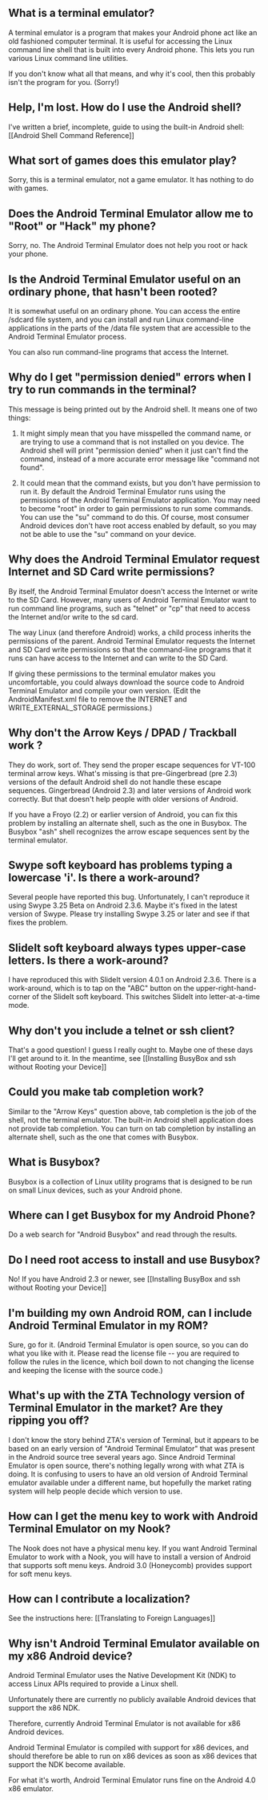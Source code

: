 ## What is a terminal emulator?

A terminal emulator is a program that makes your Android phone act like an old fashioned computer terminal. It is useful for accessing the Linux command line shell that is built into every Android phone. This lets you run various Linux command line utilities.

If you don't know what all that means, and why it's cool, then this probably isn't the program for you. (Sorry!)

## Help, I'm lost. How do I use the Android shell?

I've written a brief, incomplete, guide to using the built-in Android shell: [[Android Shell Command Reference]]

## What sort of games does this emulator play?

Sorry, this is a terminal emulator, not a game emulator. It has nothing to do with games.

## Does the Android Terminal Emulator allow me to "Root" or "Hack" my phone?

Sorry, no. The Android Terminal Emulator does not help you root or hack your phone.

## Is the Android Terminal Emulator useful on an ordinary phone, that hasn't been rooted?

It is somewhat useful on an ordinary phone. You can access the entire /sdcard file system, and you can install and run Linux command-line applications in the parts of the /data file system that are accessible to the Android Terminal Emulator process.

You can also run command-line programs that access the Internet.

## Why do I get "permission denied" errors when I try to run commands in the terminal?

This message is being printed out by the Android shell. It means one of two things:

1. It might simply mean that you have misspelled the command name, or are trying to use a command that is not installed on you device. The Android shell will print "permission denied" when it just can't find the command, instead of a more accurate error message like "command not found".

2. It could mean that the command exists, but you don't have permission to run it. By default the Android Terminal Emulator runs using the permissions of the Android Terminal Emulator application. You may need to become "root" in order to gain permissions to run some commands. You can use the "su" command to do this. Of course, most consumer Android devices don't have root access enabled by default, so you may not be able to use the "su" command on your device.

## Why does the Android Terminal Emulator request Internet and SD Card write permissions?

By itself, the Android Terminal Emulator doesn't access the Internet or write to the SD Card. However, many users of Android Terminal Emulator want to run command line programs, such as "telnet" or "cp" that need to access the Internet and/or write to the sd card.

The way Linux (and therefore Android) works, a child process inherits the permissions of the parent. Android Terminal Emulator requests the Internet and SD Card write permissions so that the command-line programs that it runs can have access to the Internet and can write to the SD Card.

If giving these permissions to the terminal emulator makes you uncomfortable, you could always download the source code to Android Terminal Emulator and compile your own version. (Edit the AndroidManifest.xml file to remove the INTERNET and WRITE_EXTERNAL_STORAGE permissions.)

## Why don't the Arrow Keys / DPAD / Trackball work ?
They do work, sort of. They send the proper escape sequences for VT-100 terminal arrow keys. What's missing is that pre-Gingerbread (pre 2.3) versions of the default Android shell do not handle these escape sequences.  Gingerbread (Android 2.3) and later versions of Android work correctly. But that doesn't help people with older versions of Android.

If you have a Froyo (2.2) or earlier version of Android, you can fix this problem by installing an alternate shell, such as the one in Busybox. The Busybox "ash" shell recognizes the arrow escape sequences sent by the terminal emulator.

## Swype soft keyboard has problems typing a lowercase 'i'. Is there a work-around?

Several people have reported this bug. Unfortunately, I can't reproduce it using Swype 3.25 Beta on Android 2.3.6. Maybe it's fixed in the latest version of Swype. Please try installing Swype 3.25 or later and see if that fixes the problem.

## SlideIt soft keyboard always types upper-case letters. Is there a work-around?

I have reproduced this with SlideIt version 4.0.1 on Android 2.3.6. There is a work-around, which is to tap on the "ABC" button on the upper-right-hand-corner of the SlideIt soft keyboard. This switches SlideIt into letter-at-a-time mode.

## Why don't you include a telnet or ssh client?
That's a good question! I guess I really ought to. Maybe one of these days I'll get around to it. In the meantime, see [[Installing BusyBox and ssh without Rooting your Device]]

## Could you make tab completion work?
Similar to the "Arrow Keys" question above, tab completion is the job of the shell, not the terminal emulator. The built-in Android shell application does not provide tab completion. You can turn on tab completion by installing an alternate shell, such as the one that comes with Busybox.

## What is Busybox?
Busybox is a collection of Linux utility programs that is designed to be run on small Linux devices, such as your Android phone.

## Where can I get Busybox for my Android Phone?
Do a web search for "Android Busybox" and read through the results.

## Do I need root access to install and use Busybox?
No! If you have Android 2.3 or newer, see [[Installing BusyBox and ssh without Rooting your Device]]

## I'm building my own Android ROM, can I include Android Terminal Emulator in my ROM?

Sure, go for it. (Android Terminal Emulator is open source, so you can do what you like with it. Please read the license file -- you are required to follow the rules in the licence, which boil down to not changing the license and keeping the license with the source code.)

## What's up with the ZTA Technology version of Terminal Emulator in the market? Are they ripping you off?

I don't know the story behind ZTA's version of Terminal, but it appears to be based on an early version of "Android Terminal Emulator" that was present in the Android source tree several years ago. Since Android Terminal Emulator is open source, there's nothing legally wrong with what ZTA is doing. It is confusing to users to have an old version of Android Terminal emulator available under a different name, but hopefully the market rating system will help people decide which version to use.

## How can I get the menu key to work with Android Terminal Emulator on my Nook?

The Nook does not have a physical menu key. If you want Android Terminal Emulator to work with a Nook, you will have to install a version of Android that supports soft menu keys. Android 3.0 (Honeycomb) provides support for soft menu keys.

## How can I contribute a localization?

See the instructions here: [[Translating to Foreign Languages]]

## Why isn't Android Terminal Emulator available on my x86 Android device?

Android Terminal Emulator uses the Native Development Kit (NDK) to access Linux
APIs required to provide a Linux shell.

Unfortunately there are currently no publicly available Android devices that support the x86 NDK.

Therefore, currently Android Terminal Emulator is not available for x86 Android devices.

Android Terminal Emulator is compiled with support for x86 devices, and should therefore be able to run on x86 devices as soon as x86 devices that support the NDK become available.

For what it's worth, Android Terminal Emulator runs fine on the Android 4.0 x86 emulator.
